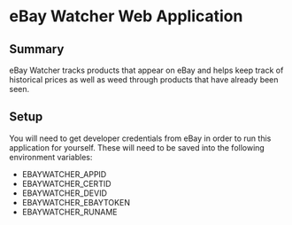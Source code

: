 # eBay Watcher Web Application
## Summary

eBay Watcher tracks products that appear on eBay and helps keep track of historical prices as well as weed through products that have already been seen.

## Setup

You will need to get developer credentials from eBay in order to run this application for yourself.  These will need to be saved into the following environment variables:

 - EBAYWATCHER_APPID
 - EBAYWATCHER_CERTID
 - EBAYWATCHER_DEVID
 - EBAYWATCHER_EBAYTOKEN
 - EBAYWATCHER_RUNAME